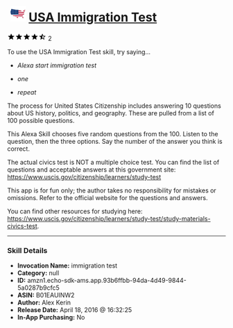 # &nbsp;<img src="skill_icon" alt="USA Immigration Test icon" width="36"> [USA Immigration Test](http://alexa.amazon.com/#skills/amzn1.echo-sdk-ams.app.93b6ffbb-94da-4d49-9844-5a0287b9cfc5)
![4.5 stars](../../images/ic_star_black_18dp_1x.png)![4.5 stars](../../images/ic_star_black_18dp_1x.png)![4.5 stars](../../images/ic_star_black_18dp_1x.png)![4.5 stars](../../images/ic_star_black_18dp_1x.png)![4.5 stars](../../images/ic_star_half_black_18dp_1x.png) 2

To use the USA Immigration Test skill, try saying...

* *Alexa start immigration test*

* *one*

* *repeat*

The process for United States Citizenship includes answering 10 questions about US history, politics, and geography. These are pulled from a list of 100 possible questions.

This Alexa Skill chooses five random questions from the 100. Listen to the question, then the three options. Say the number of the answer you think is correct.

The actual civics test is NOT a multiple choice test. You can find the list of questions and acceptable answers at this government site: https://www.uscis.gov/citizenship/learners/study-test

This app is for fun only; the author takes no responsibility for mistakes or omissions. Refer to the official website for the questions and answers.

You can find other resources for studying here: https://www.uscis.gov/citizenship/learners/study-test/study-materials-civics-test.

***

### Skill Details

* **Invocation Name:** immigration test
* **Category:** null
* **ID:** amzn1.echo-sdk-ams.app.93b6ffbb-94da-4d49-9844-5a0287b9cfc5
* **ASIN:** B01EAUINW2
* **Author:** Alex Kerin
* **Release Date:** April 18, 2016 @ 16:32:25
* **In-App Purchasing:** No
